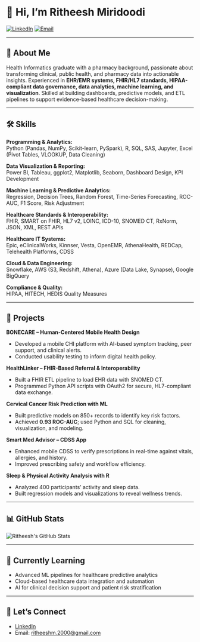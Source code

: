 # 👋 Hi, I’m Ritheesh Miridoodi

[![LinkedIn](https://img.shields.io/badge/LinkedIn-Ritheesh%20Miridoddi-blue?logo=linkedin&style=flat-square)](https://www.linkedin.com/in/ritheesh-miridoodi-2124222bb/)
[![Email](https://img.shields.io/badge/Email-ritheeshm.2000@gmail.com-red?style=flat-square&logo=gmail)](mailto:ritheeshm.2000@gmail.com)

---

## 💼 About Me
Health Informatics graduate with a pharmacy background, passionate about transforming clinical, public health, and pharmacy data into actionable insights. Experienced in **EHR/EMR systems, FHIR/HL7 standards, HIPAA-compliant data governance, data analytics, machine learning, and visualization**. Skilled at building dashboards, predictive models, and ETL pipelines to support evidence-based healthcare decision-making.

---

## 🛠 Skills

**Programming & Analytics:**  
Python (Pandas, NumPy, Scikit-learn, PySpark), R, SQL, SAS, Jupyter, Excel (Pivot Tables, VLOOKUP, Data Cleaning)

**Data Visualization & Reporting:**  
Power BI, Tableau, ggplot2, Matplotlib, Seaborn, Dashboard Design, KPI Development

**Machine Learning & Predictive Analytics:**  
Regression, Decision Trees, Random Forest, Time-Series Forecasting, ROC-AUC, F1 Score, Risk Adjustment

**Healthcare Standards & Interoperability:**  
FHIR, SMART on FHIR, HL7 v2, LOINC, ICD-10, SNOMED CT, RxNorm, JSON, XML, REST APIs

**Healthcare IT Systems:**  
Epic, eClinicalWorks, Kinnser, Vesta, OpenEMR, AthenaHealth, REDCap, Telehealth Platforms, CDSS

**Cloud & Data Engineering:**  
Snowflake, AWS (S3, Redshift, Athena), Azure (Data Lake, Synapse), Google BigQuery

**Compliance & Quality:**  
HIPAA, HITECH, HEDIS Quality Measures

---

## 📂 Projects

**BONECARE – Human-Centered Mobile Health Design**  
- Developed a mobile CHI platform with AI-based symptom tracking, peer support, and clinical alerts.  
- Conducted usability testing to inform digital health policy.  

**HealthLinker – FHIR-Based Referral & Interoperability**  
- Built a FHIR ETL pipeline to load EHR data with SNOMED CT.  
- Programmed Python API scripts with OAuth2 for secure, HL7-compliant data exchange.  

**Cervical Cancer Risk Prediction with ML**  
- Built predictive models on 850+ records to identify key risk factors.  
- Achieved **0.93 ROC-AUC**; used Python and SQL for cleaning, visualization, and modeling.  

**Smart Med Advisor – CDSS App**  
- Enhanced mobile CDSS to verify prescriptions in real-time against vitals, allergies, and history.  
- Improved prescribing safety and workflow efficiency.  

**Sleep & Physical Activity Analysis with R**  
- Analyzed 400 participants’ activity and sleep data.  
- Built regression models and visualizations to reveal wellness trends.  

---

## 📊 GitHub Stats
![Ritheesh's GitHub Stats](https://github-readme-stats.vercel.app/api?username=ritheesh12&show_icons=true&theme=radical)

---

## 🌱 Currently Learning
- Advanced ML pipelines for healthcare predictive analytics  
- Cloud-based healthcare data integration and automation  
- AI for clinical decision support and patient risk stratification  

---

## 🤝 Let’s Connect
- [LinkedIn](https://www.linkedin.com/in/ritheesh-miridoodi-2124222bb/)
- Email: ritheeshm.2000@gmail.com


<!--
**ritheesh12/ritheesh12** is a ✨ _special_ ✨ repository because its `README.md` (this file) appears on your GitHub profile.

Here are some ideas to get you started:

- 🔭 I’m currently working on ...
- 🌱 I’m currently learning ...
- 👯 I’m looking to collaborate on ...
- 🤔 I’m looking for help with ...
- 💬 Ask me about ...
- 📫 How to reach me: ...
- 😄 Pronouns: ...
- ⚡ Fun fact: ...
-->
